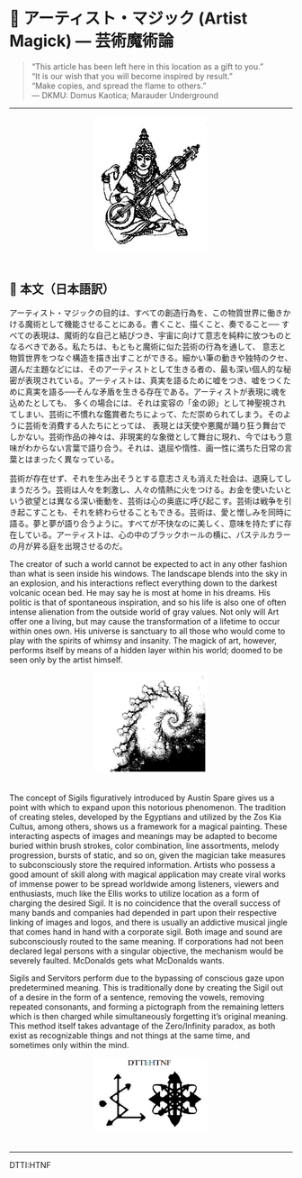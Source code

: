 # 🎨 アーティスト・マジック (Artist Magick) — 芸術魔術論

> “This article has been left here in this location as a gift to you.”  
> “It is our wish that you will become inspired by result.”  
> “Make copies, and spread the flame to others.”  
> — DKMU: Domus Kaotica; Marauder Underground

---

<div align="center">
<img src="artist_magic.png" width="200">
</div>
<br>

## 📜 本文（日本語訳）

アーティスト・マジックの目的は、すべての創造行為を、この物質世界に働きかける魔術として機能させることにある。書くこと、描くこと、奏でること──
すべての表現は、魔術的な自己と結びつき、宇宙に向けて意志を純粋に放つものとなるべきである。私たちは、もともと魔術に似た芸術の行為を通して、
意志と物質世界をつなぐ構造を描き出すことができる。細かい筆の動きや独特のクセ、選んだ主題などには、そのアーティストとして生きる者の、最も深い個人的な秘密が表現されている。アーティストは、真実を語るために嘘をつき、嘘をつくために真実を語る──そんな矛盾を生きる存在である。アーティストが表現に魂を込めたとしても、
多くの場合には、それは変容の「金の卵」として神聖視されてしまい、芸術に不慣れな鑑賞者たちによって、ただ崇められてしまう。そのように芸術を消費する人たちにとっては、
表現とは天使や悪魔が踊り狂う舞台でしかない。芸術作品の神々は、非現実的な象徴として舞台に現れ、今ではもう意味がわからない言葉で語り合う。それは、退屈や惰性、画一性に満ちた日常の言葉とはまったく異なっている。

芸術が存在せず、それを生み出そうとする意志さえも消えた社会は、退廃してしまうだろう。芸術は人々を刺激し、人々の情熱に火をつける。お金を使いたいという欲望とは異なる深い衝動を、芸術は心の奥底に呼び起こす。芸術は戦争を引き起こすことも、それを終わらせることもできる。芸術は、愛と憎しみを同時に語る。夢と夢が語り合うように。すべてが不快なのに美しく、意味を持たずに存在している。アーティストは、心の中のブラックホールの横に、パステルカラーの月が昇る庭を出現させるのだ。

The creator of such a world cannot be expected to act in any other fashion than what
is seen inside his windows. The landscape blends into the sky in an explosion, and his
interactions reflect everything down to the darkest volcanic ocean bed. He may say he
is most at home in his dreams. His politic is that of spontaneous inspiration, and so
his life is also one of often intense alienation from the outside world of gray values. Not
only will Art offer one a living, but may cause the transformation of a lifetime to occur
within ones own. His universe is sanctuary to all those who would come to play with
the spirits of whimsy and insanity. The magick of art, however, performs itself by
means of a hidden layer within his world; doomed to be seen only by the artist himself.

<div align="center">
<img src="atrist-magic-chaos.png" width="200">
</div>
<br>

The concept of Sigils figuratively introduced by Austin Spare gives us a point with
which to expand upon this notorious phenomenon. The tradition of creating steles,
developed by the Egyptians and utilized by the Zos Kia Cultus, among others, shows
us a framework for a magical painting. These interacting aspects of images and
meanings may be adapted to become buried within brush strokes, color combination,
line assortments, melody progression, bursts of static, and so on, given the magician
take measures to subconsciously store the required information. Artists who possess a
good amount of skill along with magical application may create viral works of immense
power to be spread worldwide among listeners, viewers and enthusiasts, much like the
Ellis works to utilize location as a form of charging the desired Sigil. It is no
coincidence that the overall success of many bands and companies had depended in
part upon their respective linking of images and logos, and there is usually an
addictive musical jingle that comes hand in hand with a corporate sigil. Both image
and sound are subconsciously routed to the same meaning. If corporations had not
been declared legal persons with a singular objective, the mechanism would be
severely faulted. McDonalds gets what McDonalds wants.

Sigils and Servitors perform due to the bypassing of conscious gaze upon
predetermined meaning. This is traditionally done by creating the Sigil out of a desire
in the form of a sentence, removing the vowels, removing repeated consonants, and
forming a pictograph from the remaining letters which is then charged while
simultaneously forgetting it’s original meaning. This method itself takes advantage of
the Zero/Infinity paradox, as both exist as recognizable things and not things at the
same time, and sometimes only within the mind.

<div align="center">
<img src="dtti-htnf.png" width="200">
</div>
<br>

---

DTTI:HTNF
